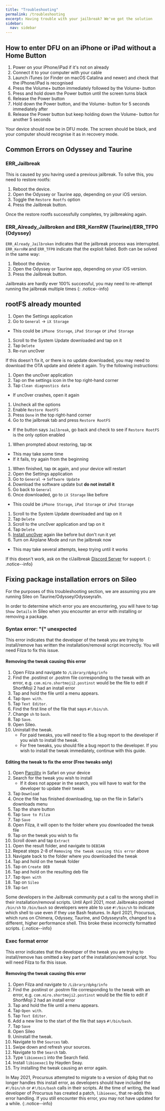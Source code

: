 ```yaml
---
title: "Troubleshooting"
permalink: /troubleshooting
excerpt: Having trouble with your jailbreak? We've got the solution
sidebar:
  nav: sidebar
---
```


## <a name="iphonex_dfu" />How to enter DFU on an iPhone or iPad without a Home Button

1. Power on your iPhone/iPad if it's not on already
1. Connect it to your computer with your cable
1. Launch iTunes (or Finder on macOS Catalina and newer) and check that the iPhone/iPad is recognised
1. Press the Volume+ button immediately followed by the Volume- button
1. Press and hold down the Power button until the screen turns black
1. Release the Power button
1. Hold down the Power button, and the Volume- button for 5 seconds immediately after
1. Release the Power button but keep holding down the Volume- button for another 5 seconds

Your device should now be in DFU mode. The screen should be black, and your computer should recognise it as in recovery mode.

## <a name="taurine_odyssey" />Common Errors on Odyssey and Taurine

### ERR_Jailbreak
This is caused by you having used a previous jailbreak. To solve this, you need to restore rootfs:

1. Reboot the device.
1. Open the Odyssey or Taurine app, depending on your iOS version.
1. Toggle the `Restore Rootfs` option
1. Press the Jailbreak button.

Once the restore rootfs successfully completes, try jailbreaking again.

### ERR_Already_Jailbroken and ERR_KernRW (Taurine)/ERR_TFP0 (Odyssey)
`ERR_Already_Jailbroken` indicates that the jailbreak process was interrupted. `ERR_KernRW` and `ERR_TFP0` indicate that the exploit failed. Both can be solved in the same way:

1. Reboot the device.
1. Open the Odyssey or Taurine app, depending on your iOS version.
1. Press the Jailbreak button.

Jailbreaks are hardly ever 100% successful, you may need to re-attempt running the jailbreak multiple times
{: .notice--info}
## <a name="rootfs_u0" />rootFS already mounted

1. Open the Settings application
1. Go to `General` -> `iX Storage`
  - This could be `iPhone Storage`, `iPad Storage` or `iPod Storage`
1. Scroll to the System Update downloaded and tap on it
1. Tap `Delete`
1. Re-run unc0ver

If this doesn't fix it, or there is no update downloaded, you may need to download the OTA update and delete it again. Try the following instructions:

1. Open the unc0ver application
1. Tap on the settings icon in the top right-hand corner
1. Tap `Clean diagnostics data`
  - If unc0ver crashes, open it again
1. Uncheck all the options
1. Enable `Restore RootFS`
1. Press `Done` in the top right-hand corner
1. Go to the jailbreak tab and press `Restore RootFS`
  - If the button says `Jailbreak`, go back and check to see if `Restore RootFS` is the only option enabled
1. When prompted about restoring, tap `OK`
  - This may take some time
  - If it fails, try again from the beginning
1. When finished, tap `OK` again, and your device will restart
1. Open the Settings application
1. Go to `General` -> `Software Update`
1. Download the software update but **do not install it**
1. Go back to `General`
1. Once downloaded, go to `iX Storage` like before
  - This could be `iPhone Storage`, `iPad Storage` or `iPod Storage`
1. Scroll to the System Update downloaded and tap on it
1. Tap `Delete`
1. Scroll to the unc0ver application and tap on it
1. Tap `Delete`
1. [Install unc0ver](installing-unc0ver) again like before but don't run it yet
1. Turn on Airplane Mode and run the jailbreak now
  - This may take several attempts, keep trying until it works

If this doesn't work, ask on the r/Jailbreak [Discord Server](https://discord.gg/jb) for support.
{: .notice--info}

## <a name="sileo_errors" /> Fixing package installation errors on Sileo

For the purposes of this troubleshooting section, we are assuming you are running Sileo on Taurine/Odyssey/Odysseyra1n.

In order to determine which error you are encountering, you will have to tap `Show Details` in Sileo when you encounter an error with installing or removing a package.

### Syntax error: "(" unexpected
This error indicates that the developer of the tweak you are trying to install/remove has written the installation/removal script incorrectly. You will need Filza to fix this issue.

#### Removing the tweak causing this error
1. Open Filza and navigate to `/Library/dpkg/info`
1. Find the .postinst or .postrm file corresponding to the tweak with an error, e.g. `com.miro.shortmoji2.postinst` would be the file to edit if ShortMoji 2 had an install error
1. Tap and hold the file until a menu appears.
1. Tap `Open with`.
1. Tap `Text Editor`.
1. Find the first line of the file that says `#!/bin/sh`.
1. Change `sh` to `bash`.
1. Tap `Save`.
1. Open Sileo.
1. Uninstall the tweak.
   - For paid tweaks, you will need to file a bug report to the developer if you wish to install the tweak.
   - For free tweaks, you should file a bug report to the developer. If you wish to install the tweak immediately, continue with this guide.

#### Editing the tweak to fix the error (Free tweaks only)
1. Open [Parcility](https://parcility.co) in Safari on your device
1. Search for the tweak you wish to install
   - If it does not appear in the search, you will have to wait for the developer to update their tweak
1. Tap `Download`
1. Once the file has finished downloading, tap on the file in Safari's downloads menu
1. Tap the share button
1. Tap `Save to Filza`
1. Tap `Save`
1. Open Filza, it will open to the folder where you downloaded the tweak file
1. Tap on the tweak you wish to fix
1. Scroll down and tap `Extract`
1. Open the result folder, and navigate to `DEBIAN`
1. Repeat steps 2-8 of `Removing the tweak causing this error` above
1. Navigate back to the folder where you downloaded the tweak
1. Tap and hold on the tweak folder
1. Tap on `Create DEB`
1. Tap and hold on the resulting deb file
1. Tap `Open with`
1. Tap on `Sileo`
1. Tap `Get`

Some developers in the Jailbreak community put a call to the wrong shell in their installation/removal scripts. Until April 2021, most Jailbreaks pointed `/bin/sh` to `/bin/bash` so developers were able to use `#!/bin/sh` to indicate which shell to use even if they use Bash features. In April 2021, Procursus, which runs on Chimera, Odyssey, Taurine, and Odysseyra1n, changed to a different, higher performance shell. This broke these incorrectly formatted scripts.
{:.notice--info}

### Exec format error
This error indicates that the developer of the tweak you are trying to install/remove has omitted a key part of the installation/removal script. You will need Filza to fix this issue.

#### Removing the tweak causing this error
1. Open Filza and navigate to `/Library/dpkg/info`
1. Find the .postinst or .postrm file corresponding to the tweak with an error, e.g. `com.miro.shortmoji2.postinst` would be the file to edit if ShortMoji 2 had an install error
1. Tap and hold the file until a menu appears.
1. Tap `Open with`.
1. Tap `Text Editor`.
1. Add a new line to the start of the file that says `#!/bin/bash`.
1. Tap `Save`
1. Open Sileo
1. Uninstall the tweak.
1. Navigate to the `Sources` tab.
1. Swipe down and refresh your sources.
1. Navigate to the `Search` tab.
1. Type `libioexec1` into the Search field.
1. Install `libioexec1` by Hayden Seay.
1. Try installing the tweak causing an error again.

In May 2021, Procursus attempted to migrate to a version of dpkg that no longer handles this install error, as developers should have included the `#!/bin/sh` or `#!/bin/bash` calls in their scripts. At the time of writing, the lead developer of Procursus has created a patch, `libioexec`, that re-adds this error handling. If you still encounter this error, you may not have updated for a while.
{:.notice--info}

